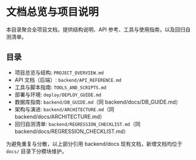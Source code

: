 # 文档总览与项目说明

本目录聚合全项目文档，提供结构说明、API 参考、工具与使用指南，以及回归自测清单。

## 目录

- 项目总览与结构: `PROJECT_OVERVIEW.md`
- API 文档（后端）: `backend/API_REFERENCE.md`
- 工具与脚本指南: `TOOLS_AND_SCRIPTS.md`
- 部署与环境: `deploy/DEPLOY_GUIDE.md`
- 数据库指南: `backend/DB_GUIDE.md`（同 backend/docs/DB_GUIDE.md）
- 架构与演进: `backend/ARCHITECTURE.md`（同 backend/docs/ARCHITECTURE.md）
- 回归自测清单: `backend/REGRESSION_CHECKLIST.md`（同 backend/docs/REGRESSION_CHECKLIST.md）

为避免重复与分散，以上部分引用 backend/docs 现有文档，新增文档均位于 `docs/` 目录下分模块维护。
